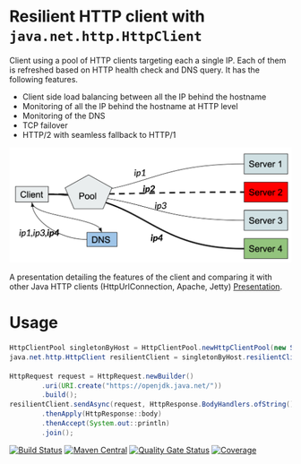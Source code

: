 # Resilient HTTP client with `java.net.http.HttpClient`
Client using a pool of HTTP clients targeting each a single IP. Each of them is refreshed based on HTTP health check and DNS query. It has the following features.
* Client side load balancing between all the IP behind the hostname
* Monitoring of all the IP behind the hostname at HTTP level
* Monitoring of the DNS
* TCP failover
* HTTP/2 with seamless fallback to HTTP/1

![Schema](images/dns_update.png)

A presentation detailing the features of the client and comparing it with other Java HTTP clients (HttpUrlConnection, Apache, Jetty) [Presentation](https://docs.google.com/presentation/d/1ixrKR79pX5jDGRO46mA03r20n3sQGhu2TRYoe_uKFYI/edit?usp=sharing).
# Usage
```java
HttpClientPool singletonByHost = HttpClientPool.newHttpClientPool(new ServerConfiguration("openjdk.java.net"));
java.net.http.HttpClient resilientClient = singletonByHost.resilientClient();

HttpRequest request = HttpRequest.newBuilder()
        .uri(URI.create("https://openjdk.java.net/"))
        .build();
resilientClient.sendAsync(request, HttpResponse.BodyHandlers.ofString())
        .thenApply(HttpResponse::body)
        .thenAccept(System.out::println)
        .join();
```
[![Build Status](https://travis-ci.com/nhenneaux/resilient-httpclient.svg?branch=master)](https://travis-ci.com/nhenneaux/resilient-httpclient)
[![Maven Central](https://maven-badges.herokuapp.com/maven-central/com.github.nhenneaux.resilienthttpclient/monitored-httpclient/badge.svg)](https://maven-badges.herokuapp.com/maven-central/com.github.nhenneaux.resilienthttpclient/monitored-httpclient)
[![Quality Gate Status](https://sonarcloud.io/api/project_badges/measure?project=nhenneaux_resilient-httpclient&metric=alert_status)](https://sonarcloud.io/dashboard?id=nhenneaux_resilient-httpclient)
[![Coverage](https://sonarcloud.io/api/project_badges/measure?project=nhenneaux_resilient-httpclient&metric=coverage)](https://sonarcloud.io/dashboard?id=nhenneaux_resilient-httpclient)
